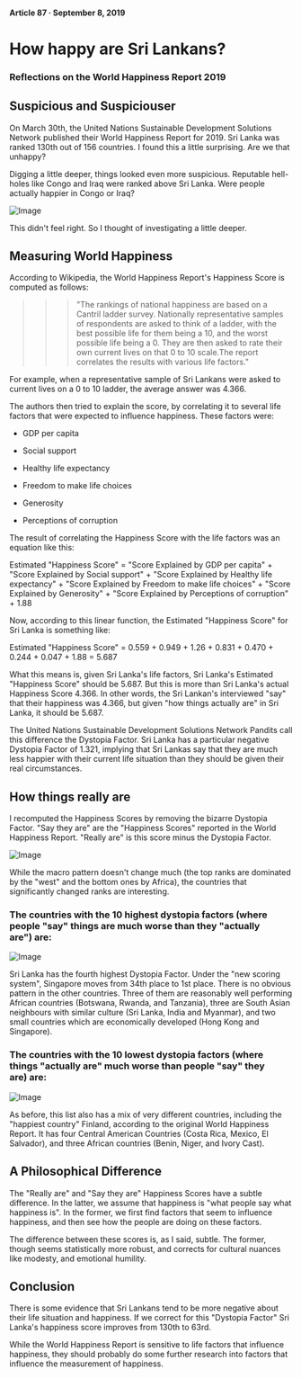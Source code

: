 #### Article 87 · September 8, 2019

# How happy are Sri Lankans?

### Reflections on the World Happiness Report 2019

## Suspicious and Suspiciouser

On March 30th, the United Nations Sustainable Development Solutions Network published their World Happiness Report for 2019. Sri Lanka was ranked 130th out of 156 countries. I found this a little surprising. Are we that unhappy?

Digging a little deeper, things looked even more suspicious. Reputable hell-holes like Congo and Iraq were ranked above Sri Lanka. Were people actually happier in Congo or Iraq?

![Image](https://cdn-images-1.medium.com/max/800/1*Dy4IivYa6b4t6CvPP_zyLQ.png)

This didn't feel right. So I thought of investigating a little deeper.

## Measuring World Happiness

According to Wikipedia, the World Happiness Report's Happiness Score is computed as follows:

>>> "The rankings of national happiness are based on a Cantril ladder survey. Nationally representative samples of respondents are asked to think of a ladder, with the best possible life for them being a 10, and the worst possible life being a 0. They are then asked to rate their own current lives on that 0 to 10 scale.The report correlates the results with various life factors."

For example, when a representative sample of Sri Lankans were asked to current lives on a 0 to 10 ladder, the average answer was 4.366.

The authors then tried to explain the score, by correlating it to several life factors that were expected to influence happiness. These factors were:

* GDP per capita

* Social support

* Healthy life expectancy

* Freedom to make life choices

* Generosity

* Perceptions of corruption

The result of correlating the Happiness Score with the life factors was an equation like this:

Estimated "Happiness Score" = "Score Explained by GDP per capita" + "Score Explained by Social support" + "Score Explained by Healthy life expectancy" + "Score Explained by Freedom to make life choices" + "Score Explained by Generosity" + "Score Explained by Perceptions of corruption" + 1.88

Now, according to this linear function, the Estimated "Happiness Score" for Sri Lanka is something like:

Estimated "Happiness Score" = 0.559 + 0.949 + 1.26 + 0.831 + 0.470 + 0.244 + 0.047 + 1.88 = 5.687

What this means is, given Sri Lanka's life factors, Sri Lanka's Estimated "Happiness Score" should be 5.687. But this is more than Sri Lanka's actual Happiness Score 4.366. In other words, the Sri Lankan's interviewed "say" that their happiness was 4.366, but given "how things actually are" in Sri Lanka, it should be 5.687.

The United Nations Sustainable Development Solutions Network Pandits call this difference the Dystopia Factor. Sri Lanka has a particular negative Dystopia Factor of 1.321, implying that Sri Lankas say that they are much less happier with their current life situation than they should be given their real circumstances.

## How things really are

I recomputed the Happiness Scores by removing the bizarre Dystopia Factor. "Say they are" are the "Happiness Scores" reported in the World Happiness Report. "Really are" is this score minus the Dystopia Factor.

![Image](https://cdn-images-1.medium.com/max/800/1*--BicngL8C5W0YAskhbiLQ.png)

While the macro pattern doesn't change much (the top ranks are dominated by the "west" and the bottom ones by Africa), the countries that significantly changed ranks are interesting.

### The countries with the 10 highest dystopia factors (where people "say" things are much worse than they "actually are") are:

![Image](https://cdn-images-1.medium.com/max/800/1*2iXO_l3uSLBqtHnXWLpl8g.png)

Sri Lanka has the fourth highest Dystopia Factor. Under the "new scoring system", Singapore moves from 34th place to 1st place. There is no obvious pattern in the other countries. Three of them are reasonably well performing African countries (Botswana, Rwanda, and Tanzania), three are South Asian neighbours with similar culture (Sri Lanka, India and Myanmar), and two small countries which are economically developed (Hong Kong and Singapore).

### The countries with the 10 lowest dystopia factors (where things "actually are" much worse than people "say" they are) are:

![Image](https://cdn-images-1.medium.com/max/800/1*Mtv1rMV6QgSni9_TIvrM9w.png)

As before, this list also has a mix of very different countries, including the "happiest country" Finland, according to the original World Happiness Report. It has four Central American Countries (Costa Rica, Mexico, El Salvador), and three African countries (Benin, Niger, and Ivory Cast).

## A Philosophical Difference

The "Really are" and "Say they are" Happiness Scores have a subtle difference. In the latter, we assume that happiness is "what people say what happiness is". In the former, we first find factors that seem to influence happiness, and then see how the people are doing on these factors.

The difference between these scores is, as I said, subtle. The former, though seems statistically more robust, and corrects for cultural nuances like modesty, and emotional humility.

## Conclusion

There is some evidence that Sri Lankans tend to be more negative about their life situation and happiness. If we correct for this "Dystopia Factor" Sri Lanka's happiness score improves from 130th to 63rd.

While the World Happiness Report is sensitive to life factors that influence happiness, they should probably do some further research into factors that influence the measurement of happiness.